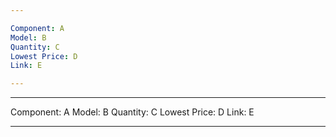 ```yaml
---

Component: A
Model: B
Quantity: C
Lowest Price: D
Link: E

---
```

---

Component: A
Model: B
Quantity: C
Lowest Price: D
Link: E

---
